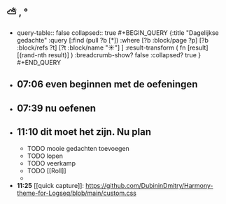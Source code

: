 ## ⛅ , °
- query-table:: false
  collapsed:: true
  #+BEGIN_QUERY 
  {:title "Dagelijkse gedachte"
   :query [:find (pull ?b [*])
     :where 
       [?b :block/page ?p]
       [?b :block/refs ?t]
       [?t :block/name "☀️"]
   ]
   :result-transform ( fn [result] [(rand-nth result)] )
  :breadcrumb-show? false
   :collapsed? true
  }
  #+END_QUERY
- ## 07:06 even beginnen met de oefeningen
- ## 07:39  nu oefenen
- ## 11:10 dit moet het zijn. Nu plan
	- TODO mooie gedachten toevoegen
	- TODO lopen
	- TODO veerkamp
	- TODO [[Roll]]
	-
- **11:25** [[quick capture]]:  https://github.com/DubininDmitry/Harmony-theme-for-Logseq/blob/main/custom.css
